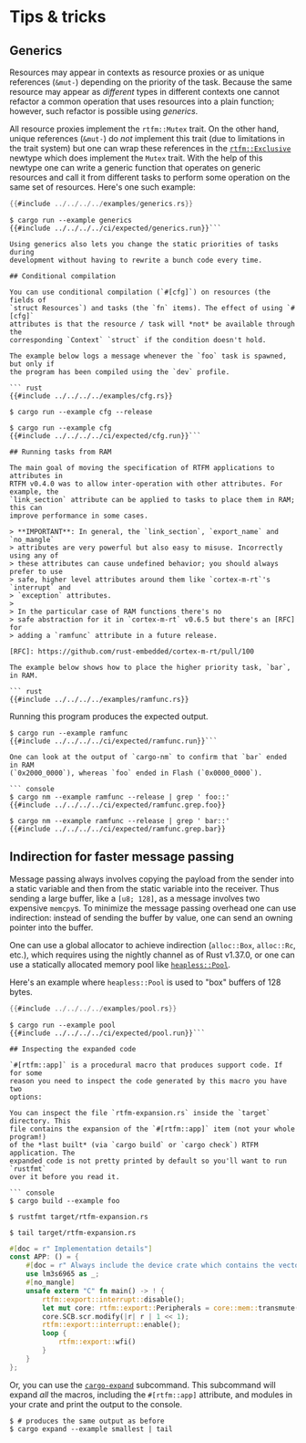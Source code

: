# Tips & tricks

## Generics

Resources may appear in contexts as resource proxies or as unique references
(`&mut-`) depending on the priority of the task. Because the same resource may
appear as *different* types in different contexts one cannot refactor a common
operation that uses resources into a plain function; however, such refactor is
possible using *generics*.

All resource proxies implement the `rtfm::Mutex` trait. On the other hand,
unique references (`&mut-`) do *not* implement this trait (due to limitations in
the trait system) but one can wrap these references in the [`rtfm::Exclusive`]
newtype which does implement the `Mutex` trait. With the help of this newtype
one can write a generic function that operates on generic resources and call it
from different tasks to perform some operation on the same set of resources.
Here's one such example:

[`rtfm::Exclusive`]: ../../api/rtfm/struct.Exclusive.html

``` rust
{{#include ../../../../examples/generics.rs}}
```

``` console
$ cargo run --example generics
{{#include ../../../../ci/expected/generics.run}}```

Using generics also lets you change the static priorities of tasks during
development without having to rewrite a bunch code every time.

## Conditional compilation

You can use conditional compilation (`#[cfg]`) on resources (the fields of
`struct Resources`) and tasks (the `fn` items). The effect of using `#[cfg]`
attributes is that the resource / task will *not* be available through the
corresponding `Context` `struct` if the condition doesn't hold.

The example below logs a message whenever the `foo` task is spawned, but only if
the program has been compiled using the `dev` profile.

``` rust
{{#include ../../../../examples/cfg.rs}}
```

``` console
$ cargo run --example cfg --release

$ cargo run --example cfg
{{#include ../../../../ci/expected/cfg.run}}```

## Running tasks from RAM

The main goal of moving the specification of RTFM applications to attributes in
RTFM v0.4.0 was to allow inter-operation with other attributes. For example, the
`link_section` attribute can be applied to tasks to place them in RAM; this can
improve performance in some cases.

> **IMPORTANT**: In general, the `link_section`, `export_name` and `no_mangle`
> attributes are very powerful but also easy to misuse. Incorrectly using any of
> these attributes can cause undefined behavior; you should always prefer to use
> safe, higher level attributes around them like `cortex-m-rt`'s `interrupt` and
> `exception` attributes.
>
> In the particular case of RAM functions there's no
> safe abstraction for it in `cortex-m-rt` v0.6.5 but there's an [RFC] for
> adding a `ramfunc` attribute in a future release.

[RFC]: https://github.com/rust-embedded/cortex-m-rt/pull/100

The example below shows how to place the higher priority task, `bar`, in RAM.

``` rust
{{#include ../../../../examples/ramfunc.rs}}
```

Running this program produces the expected output.

``` console
$ cargo run --example ramfunc
{{#include ../../../../ci/expected/ramfunc.run}}```

One can look at the output of `cargo-nm` to confirm that `bar` ended in RAM
(`0x2000_0000`), whereas `foo` ended in Flash (`0x0000_0000`).

``` console
$ cargo nm --example ramfunc --release | grep ' foo::'
{{#include ../../../../ci/expected/ramfunc.grep.foo}}
```

``` console
$ cargo nm --example ramfunc --release | grep ' bar::'
{{#include ../../../../ci/expected/ramfunc.grep.bar}}
```

## Indirection for faster message passing

Message passing always involves copying the payload from the sender into a
static variable and then from the static variable into the receiver. Thus
sending a large buffer, like a `[u8; 128]`, as a message involves two expensive
`memcpy`s. To minimize the message passing overhead one can use indirection:
instead of sending the buffer by value, one can send an owning pointer into the
buffer.

One can use a global allocator to achieve indirection (`alloc::Box`,
`alloc::Rc`, etc.), which requires using the nightly channel as of Rust v1.37.0,
or one can use a statically allocated memory pool like [`heapless::Pool`].

[`heapless::Pool`]: https://docs.rs/heapless/0.5.0/heapless/pool/index.html

Here's an example where `heapless::Pool` is used to "box" buffers of 128 bytes.

``` rust
{{#include ../../../../examples/pool.rs}}
```
``` console
$ cargo run --example pool
{{#include ../../../../ci/expected/pool.run}}```

## Inspecting the expanded code

`#[rtfm::app]` is a procedural macro that produces support code. If for some
reason you need to inspect the code generated by this macro you have two
options:

You can inspect the file `rtfm-expansion.rs` inside the `target` directory. This
file contains the expansion of the `#[rtfm::app]` item (not your whole program!)
of the *last built* (via `cargo build` or `cargo check`) RTFM application. The
expanded code is not pretty printed by default so you'll want to run `rustfmt`
over it before you read it.

``` console
$ cargo build --example foo

$ rustfmt target/rtfm-expansion.rs

$ tail target/rtfm-expansion.rs
```

``` rust
#[doc = r" Implementation details"]
const APP: () = {
    #[doc = r" Always include the device crate which contains the vector table"]
    use lm3s6965 as _;
    #[no_mangle]
    unsafe extern "C" fn main() -> ! {
        rtfm::export::interrupt::disable();
        let mut core: rtfm::export::Peripherals = core::mem::transmute(());
        core.SCB.scr.modify(|r| r | 1 << 1);
        rtfm::export::interrupt::enable();
        loop {
            rtfm::export::wfi()
        }
    }
};
```

Or, you can use the [`cargo-expand`] subcommand. This subcommand will expand
*all* the macros, including the `#[rtfm::app]` attribute, and modules in your
crate and print the output to the console.

[`cargo-expand`]: https://crates.io/crates/cargo-expand

``` console
$ # produces the same output as before
$ cargo expand --example smallest | tail
```
